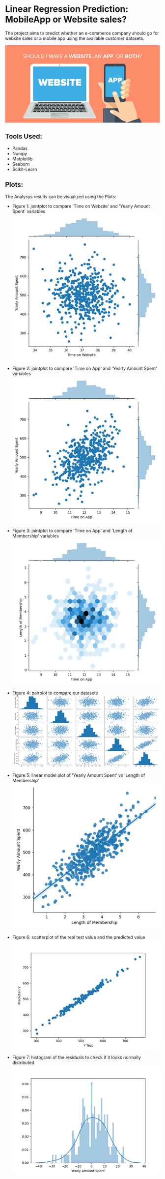 # Linear Regression Prediction: MobileApp or Website sales?
The project aims to predict whether an e-commerce company should go for website sales or a mobile app using the available customer datasets.

![Image](https://github.com/srikanthv0610/Linear-Regression-Prediction-Mobile-App-or-Website-Sales-/blob/main/plot_results/App_Website.png)

## Tools Used:
* Pandas
* Numpy
* Matplotlib
* Seaborn
* Scikit-Learn

## Plots:
The Analysys results can be visualized using the Plots: 

* Figure 1: jointplot to compare 'Time on Website' and 'Yearly Amount Spent' variables
![Fig 1](https://github.com/srikanthv0610/Linear-Regression-Prediction-Mobile-App-or-Website-Sales-/blob/main/plot_results/Figure_1.png)

* Figure 2: jointplot to compare 'Time on App' and 'Yearly Amount Spent' variables
![Fig 2](https://github.com/srikanthv0610/Linear-Regression-Prediction-Mobile-App-or-Website-Sales-/blob/main/plot_results/Figure_2.png)

* Figure 3: jointplot to compare 'Time on App' and 'Length of Membership' variables
![Fig 3](https://github.com/srikanthv0610/Linear-Regression-Prediction-Mobile-App-or-Website-Sales-/blob/main/plot_results/Figure_3.png)

* Figure 4: pairplot to compare our datasets
![Fig 4](https://github.com/srikanthv0610/Linear-Regression-Prediction-Mobile-App-or-Website-Sales-/blob/main/plot_results/Figure_4.png)

* Figure 5: linear model plot of 'Yearly Amount Spent' vs 'Length of Membership'
![Fig 5](https://github.com/srikanthv0610/Linear-Regression-Prediction-Mobile-App-or-Website-Sales-/blob/main/plot_results/Figure_5.png)

* Figure 6: scatterplot of the real test value and the predicted value
![Fig 6](https://github.com/srikanthv0610/Linear-Regression-Prediction-Mobile-App-or-Website-Sales-/blob/main/plot_results/Figure_6.png)

* Figure 7: histogram of the residuals to check if it looks normally distributed 
![Fig 7](https://github.com/srikanthv0610/Linear-Regression-Prediction-Mobile-App-or-Website-Sales-/blob/main/plot_results/Figure_7.png)
